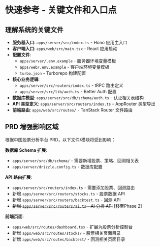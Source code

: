 # 快速参考 - 关键文件和入口点

## 理解系统的关键文件

- **服务器入口**: `apps/server/src/index.ts` - Hono 应用主入口
- **客户端入口**: `apps/web/src/main.tsx` - React 应用启动
- **配置文件**: 
  - `apps/server/.env.example` - 服务器环境变量模板
  - `apps/web/.env.example` - 客户端环境变量模板
  - `turbo.json` - Turborepo 构建配置
- **核心业务逻辑**: 
  - `apps/server/src/routers/index.ts` - tRPC 路由定义
  - `apps/server/src/lib/auth.ts` - Better Auth 配置
- **数据库模型**: `apps/server/src/db/schema/auth.ts` - 认证相关表结构
- **API 类型定义**: `apps/server/src/routers/index.ts` - AppRouter 类型导出
- **前端路由**: `apps/web/src/routes/` - TanStack Router 文件路由

## PRD 增强影响区域

根据中国股票分析平台 PRD，以下文件/模块将受到影响：

**数据库 Schema 扩展**:
- `apps/server/src/db/schema/` - 需要新增股票、策略、回测相关表
- `apps/server/drizzle.config.ts` - 数据库配置

**API 路由扩展**:
- `apps/server/src/routers/index.ts` - 需要添加股票、回测路由
- 新增 `apps/server/src/routers/stocks.ts` - 股票数据 API
- 新增 `apps/server/src/routers/backtest.ts` - 回测 API
- ~~新增 `apps/server/src/routers/ai.ts` - AI 分析 API~~ [移至Phase 2]

**前端页面**:
- `apps/web/src/routes/dashboard.tsx` - 扩展为股票分析控制台
- 新增 `apps/web/src/routes/stocks/` - 股票相关页面目录
- 新增 `apps/web/src/routes/backtest/` - 回测相关页面目录
